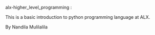 alx-higher_level_programming :

This is a basic introduction to python programming language at ALX.

By Nandila Mulilalila

